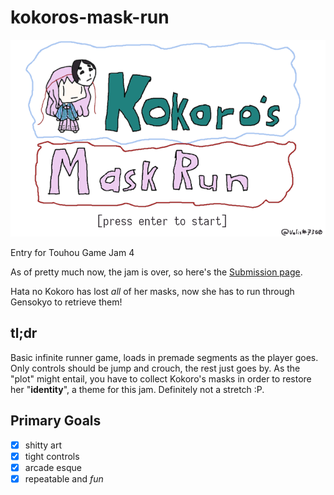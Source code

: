# kokoros-mask-run

![title image](gamedata/titleimage.png)

Entry for Touhou Game Jam 4

As of pretty much now, the jam is over, so here's the [Submission page](https://itch.io/jam/touhou-jam-4/rate/441673).

Hata no Kokoro has lost _all_ of her masks, now she has to run through Gensokyo to retrieve them!

## tl;dr

Basic infinite runner game, loads in premade segments as the player goes.
Only controls should be jump and crouch, the rest just goes by.
As the "plot" might entail, you have to collect Kokoro's masks in order to restore her "**identity**", a theme for this jam.
Definitely not a stretch :P.

## Primary Goals

* [X] shitty art
* [X] tight controls
* [X] arcade esque
* [X] repeatable and _fun_

